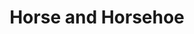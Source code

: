 ---
layout: piece
collection_: jewelry
title: Horse and Horsehoe
image: horse-and-horseshoe.jpg
media: Mixed metal, beads with findings
dimensions: 14" hung
description: Metal, wire wrapped, sterling silver charms with metal and brass.
price: $48
create_date: 2012
---